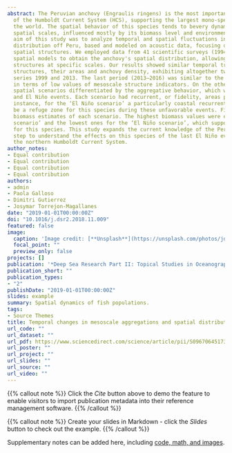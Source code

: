 ```yaml
---
abstract: The Peruvian anchovy (Engraulis ringens) is the most important small pelagic 
  of the Humboldt Current System (HCS), supporting the largest mono-specific fishery in 
  the world. The spatial behavior of this species tends to bevery dynamic at different 
  spatial scales, influenced mostly by its biomass level and environmental factors. The 
  aim of this study was to analyze temporal and spatial fluctuations in anchovy spatial 
  distribution off Peru, based and modeled on acoustic data, focusing on large- and meso-scale 
  spatial structures. We employed data from 41 scientific surveys (1994–2016) and Bayesian hierarchical 
  spatial models to obtain the anchovy's spatial distribution, allowing us to identify spatial 
  structures at specific scales. Our results showed similar temporal trends in the number of mesoscale 
  structures, their areas and anchovy density, exhibiting altogether two breakpoints in the time 
  series 1999 and 2013. The last period (2013–2016) was similar to the earlier one (1994–1999), 
  in terms of low values of mesoscale structure indicators. On the other hand, we identified four
  spatial scenarios differentiated by the aggregative behavior, which were highly influenced by seasons 
  and El Niño events. Each scenario had recurrent, or fidelity, areas placed in different locations. For 
  instance, for the ‘El Niño scenario’ a particularly coastal recurrent area was identified, which might 
  be a refuge zone for this species during these unfavorable events. Finally, we assessed differences in 
  biomass estimates of each scenario. The highest biomass values were estimated for the ‘Summer favorable 
  scenario’ and the lowest ones for the ‘El Niño scenario’, which supports the MacCall's basin hypothesis 
  for this species. This study expands the current knowledge of the Peruvian anchovy and it is a first 
  step to understand the effects on this species of the last El Niño events (2014–2016) that occurred in 
  the northern Humboldt Current System.
author_notes:
- Equal contribution
- Equal contribution
- Equal contribution
- Equal contribution
authors:
- admin
- Paola Galloso
- Dimitri Gutierrez
- Josymar Torrejon-Magallanes
date: "2019-01-01T00:00:00Z"
doi: "10.1016/j.dsr2.2018.11.009"
featured: false
image:
  caption: 'Image credit: [**Unsplash**](https://unsplash.com/photos/jdD8gXaTZsc)'
  focal_point: ""
  preview_only: false
projects: []
publication: '*Deep Sea Research Part II: Topical Studies in Oceanography, 159*:75-83'
publication_short: ""
publication_types:
- "2"
publishDate: "2019-01-01T00:00:00Z"
slides: example
summary: Spatial dynamics of fish populations.
tags:
- Source Themes
title: Temporal changes in mesoscale aggregations and spatial distribution scenarios of the Peruvian anchovy (Engraulis ringens)
url_code: ""
url_dataset: ""
url_pdf: https://www.sciencedirect.com/science/article/pii/S0967064517303296?via%3Dihub
url_poster: ""
url_project: ""
url_slides: ""
url_source: ""
url_video: ""
---
```


{{% callout note %}}
Click the *Cite* button above to demo the feature to enable visitors to import publication metadata into their reference management software.
{{% /callout %}}

{{% callout note %}}
Create your slides in Markdown - click the *Slides* button to check out the example.
{{% /callout %}}

Supplementary notes can be added here, including [code, math, and images](https://wowchemy.com/docs/writing-markdown-latex/).
